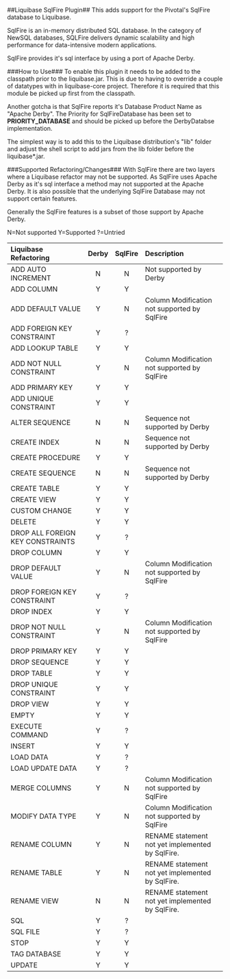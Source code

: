 ##Liquibase SqlFire Plugin##
This adds support for the Pivotal's SqlFire database to Liquibase. 

SqlFire is an in-memory distributed SQL database. In the category of NewSQL databases, SQLFire delivers dynamic scalability and high performance for data-intensive modern applications. 

SqlFire provides it's sql interface by using a port of Apache Derby.


###How to Use###
To enable this plugin it needs to be added to the classpath prior to the liquibase.jar. This is due to having to override a couple of datatypes with in liquibase-core project. Therefore it is required that this module be picked up first from the classpath.

Another gotcha is that SqlFire reports it's Database Product Name as "Apache Derby". The Priority for SqlFireDatabase has been set to **PRIORITY_DATABASE** and should be picked up before the DerbyDatabse implementation.

The simplest way is to add this to the Liquibase distribution's "lib" folder and adjust the shell script to add jars from the lib folder before the liquibase*.jar.


###Supported Refactoring/Changes###
With SqlFire there are two layers where a Liquibase refactor may not be supported. As SqlFire uses Apache Derby as it's sql interface a method may not supported at the Apache Derby. It is also possible that the underlying SqlFire Database may not support certain features.  

Generally the SqlFire features is a subset of those support by Apache Derby.  

N=Not supported
Y=Supported
?=Untried

Liquibase Refactoring|Derby|SqlFire|Description
:--------------------|:---:|:-----:|:----------
ADD AUTO INCREMENT			|N|N|Not supported by Derby
ADD COLUMN					|Y|Y| 
ADD DEFAULT VALUE			|Y|N|Column Modification not supported by SqlFire 
ADD FOREIGN KEY CONSTRAINT	|Y|?| 
ADD LOOKUP TABLE			|Y|Y| 
ADD NOT NULL CONSTRAINT		|Y|N|Column Modification not supported by SqlFire
ADD PRIMARY KEY				|Y|Y| 
ADD UNIQUE CONSTRAINT		|Y|Y| 
ALTER SEQUENCE				|N|N|Sequence not supported by Derby 
CREATE INDEX				|N|N|Sequence not supported by Derby 
CREATE PROCEDURE			|Y|Y| 
CREATE SEQUENCE				|N|N|Sequence not supported by Derby 
CREATE TABLE				|Y|Y| 
CREATE VIEW					|Y|Y| 
CUSTOM CHANGE				|Y|Y| 
DELETE						|Y|Y| 
DROP ALL FOREIGN KEY CONSTRAINTS	|Y|?| 
DROP COLUMN					|Y|Y| 
DROP DEFAULT VALUE			|Y|N|Column Modification not supported by SqlFire 
DROP FOREIGN KEY CONSTRAINT			|Y|?| 
DROP INDEX					|Y|Y| 
DROP NOT NULL CONSTRAINT	|Y|N|Column Modification not supported by SqlFire 
DROP PRIMARY KEY			|Y|Y| 
DROP SEQUENCE				|Y|Y| 
DROP TABLE					|Y|Y| 
DROP UNIQUE CONSTRAINT		|Y|Y| 
DROP VIEW					|Y|Y| 
EMPTY						|Y|Y| 
EXECUTE COMMAND				|Y|?| 
INSERT						|Y|Y| 
LOAD DATA					|Y|?| 
LOAD UPDATE DATA			|Y|?| 
MERGE COLUMNS				|Y|N|Column Modification not supported by SqlFire
MODIFY DATA TYPE			|Y|N|Column Modification not supported by SqlFire
RENAME COLUMN				|Y|N|RENAME statement not yet implemented by SqlFire.
RENAME TABLE				|Y|N|RENAME statement not yet implemented by SqlFire. 
RENAME VIEW					|N|N|RENAME statement not yet implemented by SqlFire.
SQL							|Y|?| 
SQL FILE					|Y|?| 
STOP						|Y|Y| 
TAG DATABASE				|Y|Y| 
UPDATE						|Y|Y| 






